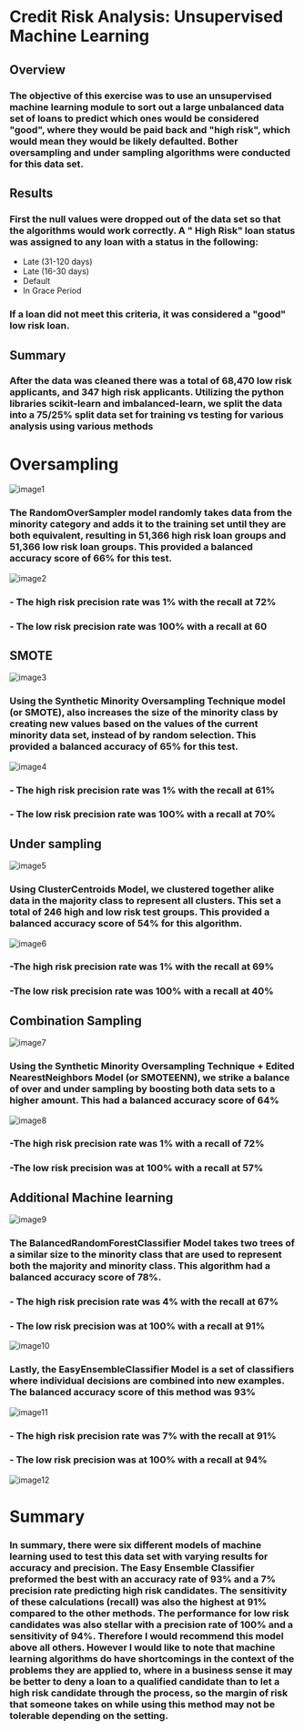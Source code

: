 # Credit Risk Analysis: Unsupervised Machine Learning 
## Overview
### The objective of this exercise was to use an unsupervised machine learning module to sort out a large unbalanced data set of loans to predict which ones would be considered "good", where they would be paid back and "high risk", which would mean they would be likely defaulted. Bother oversampling and under sampling algorithms were conducted for this data set.
## Results
### First the null values were dropped out of the data set so that the algorithms would work correctly. A " High Risk" loan status was assigned to any loan with a status in the following:
- Late (31-120 days)
- Late (16-30 days)
- Default
- In Grace Period
### If a loan did not meet this criteria, it was considered a "good" low risk loan.
## Summary
### After the data was cleaned there was a total of 68,470 low risk applicants, and 347 high risk applicants. Utilizing the python libraries scikit-learn and imbalanced-learn, we split the data into a 75/25% split data set for training vs testing for various analysis using various methods
# Oversampling
![image1](/Resources/oversample.png)
### The RandomOverSampler model randomly takes data from the minority category and adds it to the training set until they are both equivalent, resulting in 51,366 high risk loan groups and 51,366 low risk loan groups. This provided a balanced accuracy score of 66% for this test.
![image2](/Resources/oversampleresults.png)
### - The high risk precision rate was 1% with the recall at 72%
### - The low risk precision rate was 100% with a recall at 60
## SMOTE
![image3](/Resources/smote.png)
### Using the Synthetic Minority Oversampling Technique model (or SMOTE), also increases the size of the minority class by creating new values based on the values of the current minority data set, instead of by random selection. This provided a balanced accuracy of 65% for this test.
![image4](/Resources/smoteresults.png)
### - The high risk precision rate was 1% with the recall at 61%
### - The low risk precision rate was 100% with a recall at 70%
## Under sampling
![image5](/Resources/undersample.png)
### Using ClusterCentroids Model, we clustered together alike data in the majority class to represent all clusters. This set a total of 246 high and low risk test groups. This provided a balanced accuracy score of 54% for this algorithm. 
![image6](/Resources/undersampleresults.png)
### -The high risk precision rate was 1% with the recall at 69%
### -The low risk precision rate was 100% with a recall at 40%
## Combination Sampling
![image7](/Resources/smoteenn.png)
### Using the Synthetic Minority Oversampling Technique + Edited NearestNeighbors Model (or SMOTEENN), we strike a balance of over and under sampling by boosting both data sets to a higher amount. This had a balanced accuracy score of 64%
![image8](/Resources/smoteenn.png)
### -The high risk precision rate was 1% with a recall of 72%
### -The low risk precision was at 100% with a recall at 57%
## Additional Machine learning
![image9](/Resources/forest.png)
### The BalancedRandomForestClassifier Model takes two trees of a similar size to the minority class that are used to represent both the majority and minority class. This algorithm had a balanced accuracy score of 78%.
### - The high risk precision rate was 4% with the recall at 67%
### - The low risk precision was at 100% with a recall at 91%
![image10](/Resources/forestresults.png)
### Lastly, the EasyEnsembleClassifier Model is a set of classifiers where individual decisions are combined into new examples. The balanced accuracy score of this method was 93%
![image11](/Resources/easy.png)
### - The high risk precision rate was 7% with the recall at 91%
### - The low risk precision was at 100% with a recall at 94%
![image12](/Resources/easyresults.png)
# Summary
### In summary, there were six different models of machine learning used to test this data set with varying results for accuracy and precision. The Easy Ensemble Classifier preformed the best with an accuracy rate of 93% and a 7% precision rate predicting high risk candidates. The sensitivity of these calculations (recall) was also the highest at 91% compared to the other methods. The performance for low risk candidates was also stellar with a precision rate of 100% and a sensitivity of 94%. Therefore I would recommend this model above all others. However I would like to note that machine learning algorithms do have shortcomings in the context of the problems they are applied to, where in a business sense it may be better to deny a loan to a qualified candidate than to let a high risk candidate through the process, so the margin of risk that someone takes on while using this method may not be tolerable depending on the setting.
